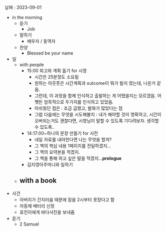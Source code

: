 날짜 : 2023-09-01
- in the morning
	- 듣기
		- Job
	- 말하기
		-  배우자 / 동역자 
	- 찬양
		- Blessed be your name
- 일
	- with people
		- 15:00 회고와 계획 돕기 for 시영
			- 시간은 25분정도 소요됨
			- 원하는 아웃풋은 시간계획과 outcome이 뭐가 될지 였는데, 나온거 같음.
			- 그런데, 이 과정을 함께 인식하고 출발하는 게 어땠을지는 모르겠음. 어쨋든 암묵적으로 두가지를 인식하고 있었음.
			- 아쉬웠던 점은 : 조금 급했고, 발화가 많았다는 점
			- 그럼 다음에는 무엇을 시도해볼지 : 내가 해야할 것이 명확하고, 시간이 오버되는거도 괜찮다면, 시영님이 말할 수 있도록 기다려보자. 생각할 수 있도록..
		- 14:17:00~하나의 문장 만들기 for 사전
			- 내일 자료를 내야한다면 나는 무엇을 할까?
			- 그 책의 핵심 내용 1페이지를 전달하겠지...
			- 그 책의 요약본을 적겠지.
			- 그 책을 통해 하고 싶은 말을 적겠지...**prologue**
		- 김지영아주머니와 일하기
	- with a book
		- 
- 사건
	- 아버지가 간지러움 때문에 잠을 2시부터 못잤다고 함
	- 자동채 배터리 신청
	- 효진이에게 바다사진을 보내줌
- 듣기
	- 2 Samuel
